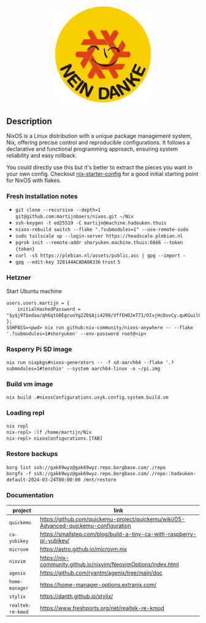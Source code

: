 <h1 align="center">
  <img src="home/assets/img/logo.svg" alt="nixos" width="250">
</h1>

## Description
NixOS is a Linux distribution with a unique package management system, Nix, offering precise control and reproducible configurations. 
It follows a declarative and functional programming approach, ensuring system reliability and easy rollback.

You could directly use this but it's better to extract the pieces 
you want in your own config. Checkout [nix-starter-config](https://github.com/Misterio77/nix-starter-configs)
for a good initial starting point for NixOS with flakes. 


### Fresh installation notes
- `git clone --recursive --depth=1 git@github.com:martijnboers/nixos.git ~/Nix`
- `ssh-keygen -t ed25519 -C martijn@machine.hadouken.thuis`
- `nixos-rebuild switch --flake ".?submodules=1" --use-remote-sudo`
- `sudo tailscale up --login-server https://headscale.plebian.nl`
- `pgrok init --remote-addr shoryuken.machine.thuis:6666 --token {token}`
- `curl -sS https://plebian.nl/assets/public.asc | gpg --import -`
- `gpg --edit-key 328144ACADA0A336` `trust` `5`

### Hetzner
Start Ubuntu machine
```
users.users.martijn = {
    initialHashedPassword = "$y$j9T$odaa/qh6qtG0EgcuoYg2Z0$Aji4299/VffEHOJeT71/OIvjHcDovCy.quKGuilQKo8";
};
SSHPASS=<pwd> nix run github:nix-community/nixos-anywhere -- --flake '.?submodules=1#shoryuken' --env-password root@<ip>
```

### Rasperry Pi SD image
```
nix run nixpkgs#nixos-generators -- -f sd-aarch64 --flake '.?submodules=1#tenshin' --system aarch64-linux -o ~/pi.img
```

### Build vm image
```
nix build .#nixosConfigurations.usyk.config.system.build.vm
```

### Loading repl
```commandline
nix repl
nix-repl> :lf /home/martijn/Nix
nix-repl> nixosConfigurations.[TAB]
```

### Restore backups
```commandline
borg list ssh://gak69wyz@gak69wyz.repo.borgbase.com/./repo
borgfs -f ssh://gak69wyz@gak69wyz.repo.borgbase.com/./repo::hadouken-default-2024-03-24T00:00:00 /mnt/restore
```

### Documentation
| project           | link |
|-------------------| ---- |
| `quickemu`        | https://github.com/quickemu-project/quickemu/wiki/05-Advanced-quickemu-configuration |
| `ca-yubikey`      | https://smallstep.com/blog/build-a-tiny-ca-with-raspberry-pi-yubikey/ |
| `microvm`         | https://astro.github.io/microvm.nix |
| `nixvim`          | https://nix-community.github.io/nixvim/NeovimOptions/index.html |
| `agenix`          | https://github.com/ryantm/agenix/tree/main/doc |
| `home-manager`    | https://home-manager-options.extranix.com/ |
| `stylix`          | https://danth.github.io/stylix/ |
| `realtek-re-kmod` | https://www.freshports.org/net/realtek-re-kmod |

